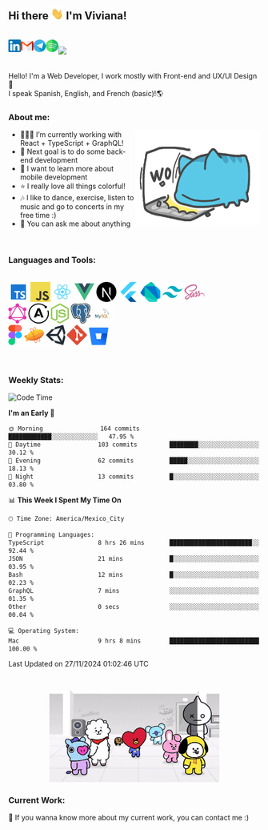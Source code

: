 <!--**vivavv/vivavv** -->

## Hi there <img src="images/hi.gif" width="25px"> I'm Viviana!

<br/>
<!-- Buttons -->
<a href="https://www.linkedin.com/in/vivianavrc/">
  <img align="left" alt="LinkedIn" title="LinkedIn" height="25" width="25" src="images/linkedn-img.svg">
</a>
<a href="mailto:vivianavrc27@gmail.com">
 <img align="left" alt="Gmail" title="Gmail" height="25" width="25" src="images/gmail-img.svg">
</a>
<a href="https://t.me/vivavv">
 <img align="left" alt="Telegram" title="Telegram" height="25" width="25" src="images/telegram-img.svg">
</a>
<a href="https://open.spotify.com/user/vivavv">
 <img align="left" alt="Spotify" title="Spotify" height="25" width="25" src="images/spotify-img.svg">
</a>
</span>

![](https://komarev.com/ghpvc/?username=vivavv&color=blueviolet&label=views)

<br />
<span>
Hello! I'm a Web Developer, I work mostly with Front-end and UX/UI Design👾 <br/> I speak Spanish, English, and French (basic)!🌎
</span>

<!-- Description -->

### About me:

<img src="images/capoo-work.gif" width="250" height="190" align="right" alt="capoo-work-gif"/>

- 👩🏻‍💻 I’m currently working with React + TypeScript + GraphQL!
- 🚀 Next goal is to do some back-end development
- 🔎 I want to learn more about mobile development
- ⭐️ I really love all things colorful!
- 🎶 I like to dance, exercise, listen to music and go to concerts in my free time :)
- 💬 You can ask me about anything

<br />
<!-- Languages and Tools -->

### Languages and Tools:

<br />
<code><img height="40" src="images/typescript-icon.png" alt="typescript"></code>
<code><img height="40" src="images/javascript-icon.png" alt="javascript"></code>
<code><img height="40" src="images/react-icon.png" alt="react"></code>
<code><img height="40" src="images/vue-icon.png" alt="vue"></code>
<code><img height="40" src="images/nextjs-icon.png" alt="nextjs"></code>
<code><img height="40" src="images/flutter-icon.svg" alt="flutter"></code>
<code><img height="40" src="images/dartlang-icon.svg" alt="dart"></code>
<code><img height="40" src="images/tailwind-css-icon.png" alt="tailwind"></code>
<code><img height="40" src="images/sass-icon.png" alt="sass"></code>
<br />
<code><img height="40" src="images/graphql-icon.svg" alt="graphql"></code>
<code><img height="40" src="images/apollo-icon.svg" alt="apollo"></code>
<code><img height="40" src="images/nodejs-icon.svg" alt="node"></code>
<code><img height="40" src="images/postgresql-icon.svg" alt="postgres"></code>
<code><img height="40" src="images/mysql-icon.png" alt="mysql"></code>
<br />
<code><img height="40" src="images/figma-icon.png" alt="figma"></code>
<code><img height="40" src="images/zeplin-icon.svg" alt="zeplin"></code>
<code><img height="40" src="images/unity-icon.svg" alt="unity"></code>
<code><img height="40" src="images/git-icon.svg" alt="git"></code>
<code><img height="35" src="images/bitbucket-icon.svg" alt="bitbucket"></code>
<br />



<br />
<br />

<!-- Stats -->

<!-- ### My GitHub Stats:

<img src="images/capoo-error.gif" width="230" height="170" alt="capoo-error-gif" align="right"/>

[![Anurag's github stats](https://github-readme-stats.vercel.app/api?username=vivianafd&count_private=true&show_icons=true&theme=material-palenight)](https://github.com/anuraghazra/github-readme-stats)

<br /> -->

### Weekly Stats:

<!--START_SECTION:waka-->
![Code Time](http://img.shields.io/badge/Code%20Time-3%2C347%20hrs%206%20mins-blue)

**I'm an Early 🐤** 

```text
🌞 Morning                164 commits         ████████████░░░░░░░░░░░░░   47.95 % 
🌆 Daytime                103 commits         ████████░░░░░░░░░░░░░░░░░   30.12 % 
🌃 Evening                62 commits          █████░░░░░░░░░░░░░░░░░░░░   18.13 % 
🌙 Night                  13 commits          █░░░░░░░░░░░░░░░░░░░░░░░░   03.80 % 
```


📊 **This Week I Spent My Time On** 

```text
🕑︎ Time Zone: America/Mexico_City

💬 Programming Languages: 
TypeScript               8 hrs 26 mins       ███████████████████████░░   92.44 % 
JSON                     21 mins             █░░░░░░░░░░░░░░░░░░░░░░░░   03.95 % 
Bash                     12 mins             █░░░░░░░░░░░░░░░░░░░░░░░░   02.23 % 
GraphQL                  7 mins              ░░░░░░░░░░░░░░░░░░░░░░░░░   01.35 % 
Other                    0 secs              ░░░░░░░░░░░░░░░░░░░░░░░░░   00.04 % 

💻 Operating System: 
Mac                      9 hrs 8 mins        █████████████████████████   100.00 % 
```


 Last Updated on 27/11/2024 01:02:46 UTC
<!--END_SECTION:waka-->

<br />
<p align="center">
  <img width="340" height="183" alt="bt21-gif" src="images/bt21-go-go.gif">
</p>

### Current Work:

📣 If you wanna know more about my current work, you can contact me :)

